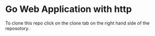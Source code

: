 # Go Web Application with http


To clone this repo click on the clone tab on the right hand side of the reposotory.
